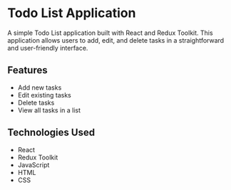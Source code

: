 # Todo List Application

A simple Todo List application built with React and Redux Toolkit. This application allows users to add, edit, and delete tasks in a straightforward and user-friendly interface.

## Features

- Add new tasks
- Edit existing tasks
- Delete tasks
- View all tasks in a list

## Technologies Used

- React
- Redux Toolkit
- JavaScript
- HTML
- CSS
